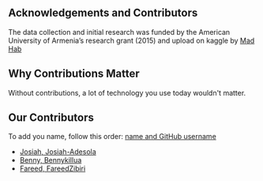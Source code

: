 ## Acknowledgements and Contributors

The data collection and initial research was funded by the American University of Armenia’s research grant (2015) and upload on kaggle by [Mad Hab](https://www.kaggle.com/madhab)

## Why Contributions Matter
Without contributions, a lot of technology you use today wouldn't matter. 

## Our Contributors

To add you name, follow this order: [name and GitHub username](www.https://github.com/)

- [Josiah, Josiah-Adesola](https://github.com/josiah-adesola)
- [Benny, Bennykillua](https://github.com/Bennykillua)
- [Fareed, FareedZibiri](https://github.com/FareedZibiri)
